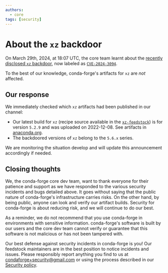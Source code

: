 ```yaml
---
authors:
  - core
tags: [security]
---
```


# About the `xz` backdoor

On March 29th, 2024, at 18:07 UTC, the core team learnt about the [recently disclosed `xz` backdoor](https://www.openwall.com/lists/oss-security/2024/03/29/4), now labeled as [`CVE-2024-3094`](https://nvd.nist.gov/vuln/detail/CVE-2024-3094).

To the best of our knowledge, conda-forge's artifacts for `xz` are _not_ affected.

<!--truncate -->

## Our response

We immediately checked which `xz` artifacts had been published in our channel:

- Our latest build for `xz` (recipe source available in the [`xz-feedstock`](https://github.com/conda-forge/xz-feedstock/blob/8b8001268eb4eb7f9dcab4166ba88926e5ed6e91/recipe/meta.yaml)) is for version `5.2.9` and was uploaded on 2022-12-08. See artifacts in [anaconda.org](https://anaconda.org/conda-forge/xz/files).
- The backdoored versions of `xz` belong to the `5.6.x` series.

We are monitoring the situation develop and will update this announcement accordingly if needed.

## Closing thoughts

We, the conda-forge core dev team, want to thank everyone for their patience and support as we have responded to the various security incidents and bugs detailed above. It goes without saying that the public nature of conda-forge's infrastructure carries risks. On the other hand, by being public, anyone can look and verify our artifact builds. Security for conda-forge is about reducing risk, and we will continue to do our best.

As a reminder, we do not recommend that you use conda-forge in environments with sensitive information. conda-forge's software is built by our users and the core dev team cannot verify or guarantee that this software is not malicious or has not been tampered with.

Our best defense against security incidents in conda-forge is you! Our feedstock maintainers are in the best position to notice incidents and issues. Please responsibly report anything you find to us at condaforge+security@gmail.com or using the process described in our [Security policy](https://github.com/conda-forge/conda-forge.github.io/security/policy).
